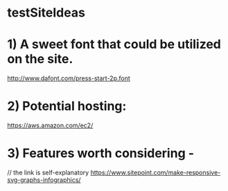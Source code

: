 # testSiteIdeas

# 1) A sweet font that could be utilized on the site.
http://www.dafont.com/press-start-2p.font

# 2) Potential hosting:
https://aws.amazon.com/ec2/

# 3) Features worth considering -
// the link is self-explanatory
https://www.sitepoint.com/make-responsive-svg-graphs-infographics/
